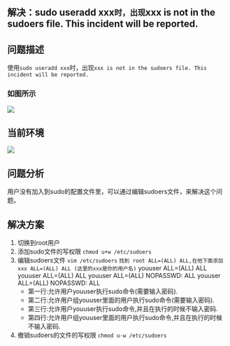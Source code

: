 解决：sudo useradd xxx`时，出现`xxx is not in the sudoers file. This incident will be reported.
---

## 问题描述

使用`sudo useradd xxx`时，出现`xxx is not in the sudoers file. This incident will be reported.`

### 如图所示

![](http://i.imgur.com/95zsyZz.png)

## 当前环境

![](http://i.imgur.com/BYICogz.png)

## 问题分析

用户没有加入到sudo的配置文件里，可以通过编辑sudoers文件，来解决这个问题。

## 解决方案

1. 切换到root用户
2. 添加sudo文件的写权限
    `chmod u+w /etc/sudoers`
1. 编辑sudoers文件
    `vim /etc/sudoers`
    `找到 root ALL=(ALL) ALL,在他下面添加xxx ALL=(ALL) ALL (这里的xxx是你的用户名)`
            youuser            ALL=(ALL)                ALL
            youuser           ALL=(ALL)                ALL
            youuser            ALL=(ALL)                NOPASSWD: ALL
            youuser           ALL=(ALL)                NOPASSWD: ALL
    - 第一行:允许用户youuser执行sudo命令(需要输入密码).
    - 第二行:允许用户组youuser里面的用户执行sudo命令(需要输入密码).
    - 第三行:允许用户youuser执行sudo命令,并且在执行的时候不输入密码.
    - 第四行:允许用户组youuser里面的用户执行sudo命令,并且在执行的时候不输入密码.
1. 撤销sudoers的文件的写权限
`chmod u-w /etc/sudoers`


